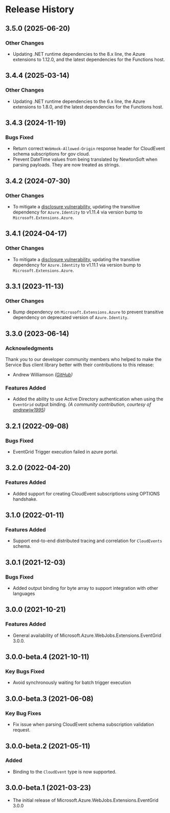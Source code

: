 # Release History

## 3.5.0 (2025-06-20)

### Other Changes

- Updating .NET runtime dependencies to the 8.x line, the Azure extensions to 1.12.0, and the latest dependencies for the Functions host.

## 3.4.4 (2025-03-14)

### Other Changes

- Updating .NET runtime dependencies to the 6.x line, the Azure extensions to 1.8.0, and the latest dependencies for the Functions host.

## 3.4.3 (2024-11-19)

### Bugs Fixed

- Return correct `WebHook-Allowed-Origin` response header for CloudEvent schema subscriptions for gov cloud.
- Prevent DateTime values from being translated by NewtonSoft when parsing payloads. They are now treated as strings.

## 3.4.2 (2024-07-30)

### Other Changes

- To mitigate a [disclosure vulnerability](https://github.com/advisories/GHSA-m5vv-6r4h-3vj9), updating the transitive dependency for `Azure.Identity` to v1.11.4 via version bump to `Microsoft.Extensions.Azure`.

## 3.4.1 (2024-04-17)

### Other Changes

- To mitigate a [disclosure vulnerability](https://github.com/advisories/GHSA-wvxc-855f-jvrv), updating the transitive dependency for `Azure.Identity` to v1.11.1 via version bump to `Microsoft.Extensions.Azure`.

## 3.3.1 (2023-11-13)

### Other Changes

- Bump dependency on `Microsoft.Extensions.Azure` to prevent transitive dependency on deprecated version of `Azure.Identity`.

## 3.3.0 (2023-06-14)

### Acknowledgments
Thank you to our developer community members who helped to make the Service Bus client library better with their contributions to this release:

- Andrew Williamson  _([GitHub](https://github.com/andrewjw1995))_

### Features Added

- Added the ability to use Active Directory authentication when using the `EventGrid` output binding. _(A community contribution, courtesy of [andrewjw1995](https://github.com/andrewjw1995))_

## 3.2.1 (2022-09-08)

### Bugs Fixed

- EventGrid Trigger execution failed in azure portal.

## 3.2.0 (2022-04-20)

### Features Added

- Added support for creating CloudEvent subscriptions using OPTIONS handshake.

## 3.1.0 (2022-01-11)

### Features Added

- Support end-to-end distributed tracing and correlation for `CloudEvents` schema.

## 3.0.1 (2021-12-03)

### Bugs Fixed

- Added output binding for byte array to support integration with other languages

## 3.0.0 (2021-10-21)

### Features Added

- General availability of Microsoft.Azure.WebJobs.Extensions.EventGrid 3.0.0.

## 3.0.0-beta.4 (2021-10-11)

### Key Bugs Fixed

- Avoid synchronously waiting for batch trigger execution

## 3.0.0-beta.3 (2021-06-08)

### Key Bug Fixes

- Fix issue when parsing CloudEvent schema subscription validation request.

## 3.0.0-beta.2 (2021-05-11)

### Added

- Binding to the `CloudEvent` type is now supported.

## 3.0.0-beta.1 (2021-03-23)

- The initial release of Microsoft.Azure.WebJobs.Extensions.EventGrid 3.0.0
